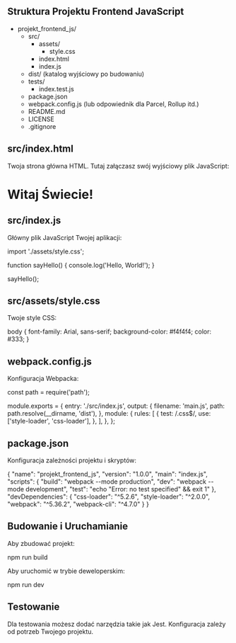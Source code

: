 
## Struktura Projektu Frontend JavaScript

- projekt_frontend_js/
  - src/
    - assets/
      - style.css
    - index.html
    - index.js
  - dist/ (katalog wyjściowy po budowaniu)
  - tests/
    - index.test.js
  - package.json
  - webpack.config.js (lub odpowiednik dla Parcel, Rollup itd.)
  - README.md
  - LICENSE
  - .gitignore

## src/index.html

Twoja strona główna HTML. Tutaj załączasz swój wyjściowy plik JavaScript:

<!DOCTYPE html>
<html lang="pl">
<head>
    <meta charset="UTF-8">
    <meta name="viewport" content="width=device-width, initial-scale=1.0">
    <title>Przykładowa Strona</title>
</head>
<body>
    <h1>Witaj Świecie!</h1>
    <script src="main.js"></script>
</body>
</html>

## src/index.js

Główny plik JavaScript Twojej aplikacji:

import './assets/style.css';

function sayHello() {
    console.log('Hello, World!');
}

sayHello();

## src/assets/style.css

Twoje style CSS:

body {
    font-family: Arial, sans-serif;
    background-color: #f4f4f4;
    color: #333;
}

## webpack.config.js

Konfiguracja Webpacka:

const path = require('path');

module.exports = {
    entry: './src/index.js',
    output: {
        filename: 'main.js',
        path: path.resolve(__dirname, 'dist'),
    },
    module: {
        rules: [
            {
                test: /\.css$/,
                use: ['style-loader', 'css-loader'],
            },
        ],
    },
};

## package.json

Konfiguracja zależności projektu i skryptów:

{
  "name": "projekt_frontend_js",
  "version": "1.0.0",
  "main": "index.js",
  "scripts": {
    "build": "webpack --mode production",
    "dev": "webpack --mode development",
    "test": "echo \"Error: no test specified\" && exit 1"
  },
  "devDependencies": {
    "css-loader": "^5.2.6",
    "style-loader": "^2.0.0",
    "webpack": "^5.36.2",
    "webpack-cli": "^4.7.0"
  }
}

## Budowanie i Uruchamianie

Aby zbudować projekt:

npm run build

Aby uruchomić w trybie deweloperskim:

npm run dev

## Testowanie

Dla testowania możesz dodać narzędzia takie jak Jest. Konfiguracja zależy od potrzeb Twojego projektu.
